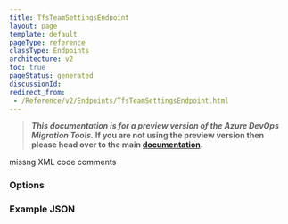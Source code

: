 ```yaml
---
title: TfsTeamSettingsEndpoint
layout: page
template: default
pageType: reference
classType: Endpoints
architecture: v2
toc: true
pageStatus: generated
discussionId: 
redirect_from: 
 - /Reference/v2/Endpoints/TfsTeamSettingsEndpoint.html
---
```



>**_This documentation is for a preview version of the Azure DevOps Migration Tools._ If you are not using the preview version then please head over to the main [documentation](https://nkdagility.com/docs/azure-devops-migration-tools).**

missng XML code comments

### Options

<Options>

### Example JSON

```JSON

```